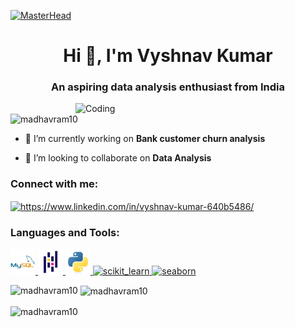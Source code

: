 [![MasterHead](https://mir-s3-cdn-cf.behance.net/project_modules/1400/67607955080161.597768d22e415.gif)](https://rishavchanda.io)
<h1 align="center">Hi 👋, I'm Vyshnav Kumar</h1>
<h3 align="center">An aspiring data analysis enthusiast from India</h3>
<img align="right" alt="Coding" width="400" src="https://i.pinimg.com/originals/e4/26/70/e426702edf874b181aced1e2fa5c6cde.gif">

<p align="left"> <img src="https://komarev.com/ghpvc/?username=madhavram10&label=Profile%20views&color=0e75b6&style=flat" alt="madhavram10" /> </p>

- 🔭 I’m currently working on **Bank customer churn analysis**

- 👯 I’m looking to collaborate on **Data Analysis**

<h3 align="left">Connect with me:</h3>
<p align="left">
<a href="https://linkedin.com/in/https://www.linkedin.com/in/vyshnav-kumar-640b5486/" target="blank"><img align="center" src="https://raw.githubusercontent.com/rahuldkjain/github-profile-readme-generator/master/src/images/icons/Social/linked-in-alt.svg" alt="https://www.linkedin.com/in/vyshnav-kumar-640b5486/" height="30" width="40" /></a>
</p>

<h3 align="left">Languages and Tools:</h3>
<p align="left"> <a href="https://www.mysql.com/" target="_blank" rel="noreferrer"> <img src="https://raw.githubusercontent.com/devicons/devicon/master/icons/mysql/mysql-original-wordmark.svg" alt="mysql" width="40" height="40"/> </a> <a href="https://pandas.pydata.org/" target="_blank" rel="noreferrer"> <img src="https://raw.githubusercontent.com/devicons/devicon/2ae2a900d2f041da66e950e4d48052658d850630/icons/pandas/pandas-original.svg" alt="pandas" width="40" height="40"/> </a> <a href="https://www.python.org" target="_blank" rel="noreferrer"> <img src="https://raw.githubusercontent.com/devicons/devicon/master/icons/python/python-original.svg" alt="python" width="40" height="40"/> </a> <a href="https://scikit-learn.org/" target="_blank" rel="noreferrer"> <img src="https://upload.wikimedia.org/wikipedia/commons/0/05/Scikit_learn_logo_small.svg" alt="scikit_learn" width="40" height="40"/> </a> <a href="https://seaborn.pydata.org/" target="_blank" rel="noreferrer"> <img src="https://seaborn.pydata.org/_images/logo-mark-lightbg.svg" alt="seaborn" width="40" height="40"/> </a> </p>

<p><img align="left" src="https://github-readme-stats.vercel.app/api/top-langs?username=madhavram10&show_icons=true&locale=en&layout=compact" alt="madhavram10" /></p>

<p>&nbsp;<img align="center" src="https://github-readme-stats.vercel.app/api?username=madhavram10&show_icons=true&locale=en" alt="madhavram10" /></p>

<p><img align="center" src="https://github-readme-streak-stats.herokuapp.com/?user=madhavram10&" alt="madhavram10" /></p>
